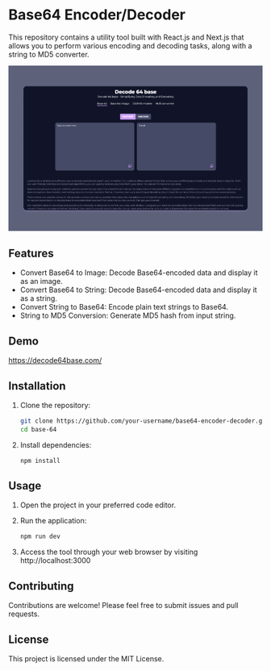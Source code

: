 # Base64 Encoder/Decoder

This repository contains a utility tool built with React.js and Next.js that allows you to perform various encoding and decoding tasks, along with a string to MD5 converter.

<p align="center">
  <img src="https://github.com/juanmaescudero/base-64/blob/master/public/screenshots/main-screenshot.png?raw=true" alt="decode 64 base">
</p>

## Features

- Convert Base64 to Image: Decode Base64-encoded data and display it as an image.
- Convert Base64 to String: Decode Base64-encoded data and display it as a string.
- Convert String to Base64: Encode plain text strings to Base64.
- String to MD5 Conversion: Generate MD5 hash from input string.

## Demo

https://decode64base.com/

## Installation

1. Clone the repository:

   ```bash
   git clone https://github.com/your-username/base64-encoder-decoder.git
   cd base-64 
   
2. Install dependencies:

   ```bash
   npm install

## Usage

1. Open the project in your preferred code editor.
2. Run the application:

   ```bash
   npm run dev

3. Access the tool through your web browser by visiting http://localhost:3000

## Contributing

Contributions are welcome! Please feel free to submit issues and pull requests.

## License

This project is licensed under the MIT License.